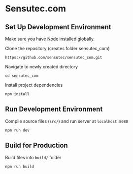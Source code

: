 # Sensutec.com

## Set Up Development Environment
Make sure you have [Node](https://nodejs.org/en/download/) installed globally.

Clone the repository (creates folder sensutec_com)
```
https://github.com/sensutec/sensutec_com.git

```

Navigate to newly created directory
```
cd sensutec_com
```

Install project dependencies
```
npm install
```

## Run Development Environment

Compile source files (`src/`) and run server at `localhost:8080`
```
npm run dev
```

## Build for Production

Build files into `build/` folder
```
npm run build
```